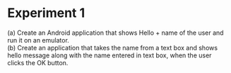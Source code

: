 # Experiment 1

(a) Create an Android application that shows Hello + name of the user and run it on an
emulator. <br>
(b) Create an application that takes the name from a text box and shows hello message
along with the name entered in text box, when the user clicks the OK button.
